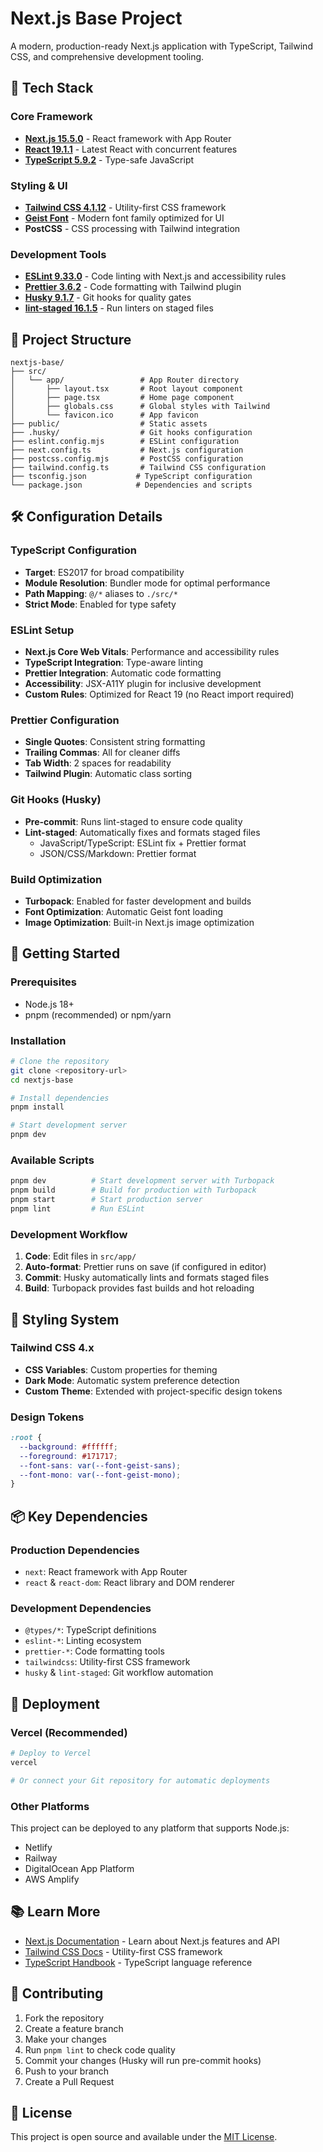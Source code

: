 # Next.js Base Project

A modern, production-ready Next.js application with TypeScript, Tailwind CSS, and comprehensive development tooling.

## 🚀 Tech Stack

### Core Framework

- **[Next.js 15.5.0](https://nextjs.org)** - React framework with App Router
- **[React 19.1.1](https://react.dev)** - Latest React with concurrent features
- **[TypeScript 5.9.2](https://www.typescriptlang.org)** - Type-safe JavaScript

### Styling & UI

- **[Tailwind CSS 4.1.12](https://tailwindcss.com)** - Utility-first CSS framework
- **[Geist Font](https://vercel.com/font)** - Modern font family optimized for UI
- **PostCSS** - CSS processing with Tailwind integration

### Development Tools

- **[ESLint 9.33.0](https://eslint.org)** - Code linting with Next.js and accessibility rules
- **[Prettier 3.6.2](https://prettier.io)** - Code formatting with Tailwind plugin
- **[Husky 9.1.7](https://typicode.github.io/husky)** - Git hooks for quality gates
- **[lint-staged 16.1.5](https://github.com/okonet/lint-staged)** - Run linters on staged files

## 📁 Project Structure

```
nextjs-base/
├── src/
│   └── app/                 # App Router directory
│       ├── layout.tsx       # Root layout component
│       ├── page.tsx         # Home page component
│       ├── globals.css      # Global styles with Tailwind
│       └── favicon.ico      # App favicon
├── public/                  # Static assets
├── .husky/                  # Git hooks configuration
├── eslint.config.mjs        # ESLint configuration
├── next.config.ts           # Next.js configuration
├── postcss.config.mjs       # PostCSS configuration
├── tailwind.config.ts       # Tailwind CSS configuration
├── tsconfig.json           # TypeScript configuration
└── package.json            # Dependencies and scripts
```

## 🛠️ Configuration Details

### TypeScript Configuration

- **Target**: ES2017 for broad compatibility
- **Module Resolution**: Bundler mode for optimal performance
- **Path Mapping**: `@/*` aliases to `./src/*`
- **Strict Mode**: Enabled for type safety

### ESLint Setup

- **Next.js Core Web Vitals**: Performance and accessibility rules
- **TypeScript Integration**: Type-aware linting
- **Prettier Integration**: Automatic code formatting
- **Accessibility**: JSX-A11Y plugin for inclusive development
- **Custom Rules**: Optimized for React 19 (no React import required)

### Prettier Configuration

- **Single Quotes**: Consistent string formatting
- **Trailing Commas**: All for cleaner diffs
- **Tab Width**: 2 spaces for readability
- **Tailwind Plugin**: Automatic class sorting

### Git Hooks (Husky)

- **Pre-commit**: Runs lint-staged to ensure code quality
- **Lint-staged**: Automatically fixes and formats staged files
  - JavaScript/TypeScript: ESLint fix + Prettier format
  - JSON/CSS/Markdown: Prettier format

### Build Optimization

- **Turbopack**: Enabled for faster development and builds
- **Font Optimization**: Automatic Geist font loading
- **Image Optimization**: Built-in Next.js image optimization

## 🚀 Getting Started

### Prerequisites

- Node.js 18+
- pnpm (recommended) or npm/yarn

### Installation

```bash
# Clone the repository
git clone <repository-url>
cd nextjs-base

# Install dependencies
pnpm install

# Start development server
pnpm dev
```

### Available Scripts

```bash
pnpm dev          # Start development server with Turbopack
pnpm build        # Build for production with Turbopack
pnpm start        # Start production server
pnpm lint         # Run ESLint
```

### Development Workflow

1. **Code**: Edit files in `src/app/`
2. **Auto-format**: Prettier runs on save (if configured in editor)
3. **Commit**: Husky automatically lints and formats staged files
4. **Build**: Turbopack provides fast builds and hot reloading

## 🎨 Styling System

### Tailwind CSS 4.x

- **CSS Variables**: Custom properties for theming
- **Dark Mode**: Automatic system preference detection
- **Custom Theme**: Extended with project-specific design tokens

### Design Tokens

```css
:root {
  --background: #ffffff;
  --foreground: #171717;
  --font-sans: var(--font-geist-sans);
  --font-mono: var(--font-geist-mono);
}
```

## 📦 Key Dependencies

### Production Dependencies

- `next`: React framework with App Router
- `react` & `react-dom`: React library and DOM renderer

### Development Dependencies

- `@types/*`: TypeScript definitions
- `eslint-*`: Linting ecosystem
- `prettier-*`: Code formatting tools
- `tailwindcss`: Utility-first CSS framework
- `husky` & `lint-staged`: Git workflow automation

## 🚀 Deployment

### Vercel (Recommended)

```bash
# Deploy to Vercel
vercel

# Or connect your Git repository for automatic deployments
```

### Other Platforms

This project can be deployed to any platform that supports Node.js:

- Netlify
- Railway
- DigitalOcean App Platform
- AWS Amplify

## 📚 Learn More

- [Next.js Documentation](https://nextjs.org/docs) - Learn about Next.js features and API
- [Tailwind CSS Docs](https://tailwindcss.com/docs) - Utility-first CSS framework
- [TypeScript Handbook](https://www.typescriptlang.org/docs) - TypeScript language reference

## 🤝 Contributing

1. Fork the repository
2. Create a feature branch
3. Make your changes
4. Run `pnpm lint` to check code quality
5. Commit your changes (Husky will run pre-commit hooks)
6. Push to your branch
7. Create a Pull Request

## 📄 License

This project is open source and available under the [MIT License](LICENSE).
